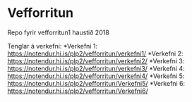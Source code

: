 # Vefforritun
Repo fyrir vefforritun1 haustið 2018




Tenglar á verkefni:
 *Verkefni 1: https://notendur.hi.is/plp2/vefforritun/verkefni1/
 *Verkefni 2: https://notendur.hi.is/plp2/vefforritun/verkefni2/
 *Verkefni 3: https://notendur.hi.is/plp2/vefforritun/verkefni3/
 *Verkefni 4: https://notendur.hi.is/plp2/vefforritun/verkefni4/
 *Verkefni 5: https://notendur.hi.is/plp2/vefforritun/Verkefni5/
 *Verkefni 6: https://notendur.hi.is/plp2/vefforritun/Verkefni6/
